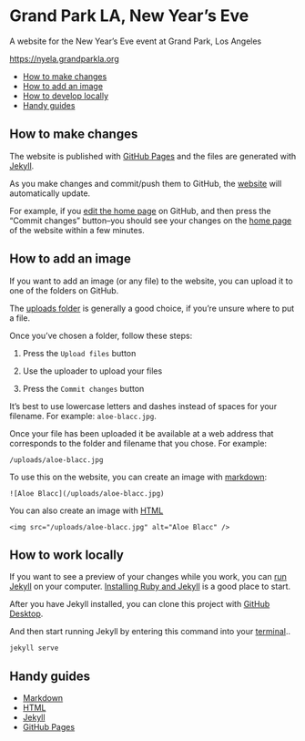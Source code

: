 # Grand Park LA, New Year’s Eve

A website for the New Year’s Eve event at Grand Park, Los Angeles

https://nyela.grandparkla.org

* [How to make changes](#how-to-make-changes)
* [How to add an image](#how-to-add-an-image)
* [How to develop locally](#how-to-work-locally)
* [Handy guides](#handy-guides)

## How to make changes

The website is published with [GitHub Pages](https://pages.github.com) and the files are generated with [Jekyll](https://jekyllrb.com).

As you make changes and commit/push them to GitHub, the [website](https://nyela.grandparkla.org) will automatically update.

For example, if you [edit the home page](https://github.com/grandparkla/nyela/edit/master/index.markdown) on GitHub, and then press the “Commit changes” button–you should see your changes on the [home page](https://https://nyela.grandparkla.org) of the website within a few minutes.

## How to add an image

If you want to add an image (or any file) to the website, you can upload it to one of the folders on GitHub.

The [uploads folder](https://github.com/grandparkla/nyela/tree/master/_uploads) is generally a good choice, if you’re unsure where to put a file.

Once you’ve chosen a folder, follow these steps:

1. Press the `Upload files` button

2. Use the uploader to upload your files

3. Press the `Commit changes` button

It’s best to use lowercase letters and dashes instead of spaces for your filename. For example: `aloe-blacc.jpg`.

Once your file has been uploaded it be available at a web address that corresponds to the folder and filename that you chose. For example:

```
/uploads/aloe-blacc.jpg
```

To use this on the website, you can create an image with [markdown](https://guides.github.com/features/mastering-markdown/):

```
![Aloe Blacc](/uploads/aloe-blacc.jpg)
```

You can also create an image with [HTML](https://developer.mozilla.org/en-US/docs/Learn/HTML/Multimedia_and_embedding/Images_in_HTML)

```
<img src="/uploads/aloe-blacc.jpg" alt="Aloe Blacc" />
```

## How to work locally

If you want to see a preview of your changes while you work, you can [run Jekyll](https://jekyllrb.com) on your computer. [Installing Ruby and Jekyll](https://jekyllrb.com/docs/installation/) is a good place to start.

After you have Jekyll installed, you can clone this project with [GitHub Desktop](https://desktop.github.com).

And then start running Jekyll by entering this command into your [terminal](https://en.wikipedia.org/wiki/Terminal)..

```
jekyll serve
```

## Handy guides

* [Markdown](https://guides.github.com/features/mastering-markdown/)
* [HTML](https://developer.mozilla.org/en-US/docs/Web/HTML)
* [Jekyll](https://jekyllrb.com/docs/home/)
* [GitHub Pages](https://pages.github.com)


